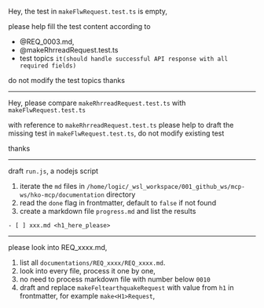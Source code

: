 Hey, the test in `makeFlwRequest.test.ts` is empty,

please help fill the test content according to

- @REQ_0003.md,
- @makeRhrreadRequest.test.ts
- test topics `it(should handle successful API response with all required fields)`

do not modify the test topics thanks

---

Hey, please compare `makeRhrreadRequest.test.ts` with  `makeFlwRequest.test.ts`

with reference to `makeRhrreadRequest.test.ts`
please help to draft the missing test in `makeFlwRequest.test.ts`,
do not modify existing test

thanks

---

draft `run.js`, a nodejs script

1. iterate the `md` files in `/home/logic/_wsl_workspace/001_github_ws/mcp-ws/hko-mcp/documentation` directory
2. read the `done` flag in frontmatter, default to `false` if not found
3. create a markdown file `progress.md` and list the results

`- [ ] xxx.md <h1_here_please>`

---

please look into REQ_xxxx.md,

1. list all `documentations/REQ_xxxx/REQ_xxxx.md`.
2. look into every file, process it one by one,
3. no need to process markdown file with number below `0010`
4. draft and replace `makeFeltearthquakeRequest` with value from `h1` in frontmatter, for example `make<H1>Request`,

